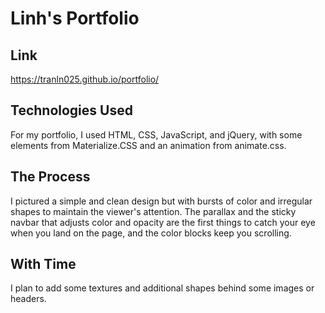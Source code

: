 # Linh's Portfolio

## Link
https://tranln025.github.io/portfolio/

## Technologies Used
For my portfolio, I used HTML, CSS, JavaScript, and jQuery, with some elements from Materialize.CSS and an animation from animate.css. 

## The Process
I pictured a simple and clean design but with bursts of color and irregular shapes to maintain the viewer's attention. The parallax and the sticky navbar that adjusts color and opacity are the first things to catch your eye when you land on the page, and the color blocks keep you scrolling. 

## With Time
I plan to add some textures and additional shapes behind some images or headers.

